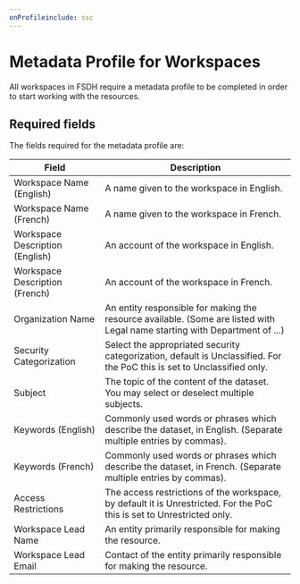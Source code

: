 ```yaml
---
onProfileinclude: ssc
---
```


# Metadata Profile for Workspaces

All workspaces in FSDH require a metadata profile to be completed in order to start working with the resources.

## Required fields

The fields required for the metadata profile are:


| Field | Description |
|-------|-------------|
|Workspace Name (English)|A name given to the workspace in English.|
|Workspace Name (French)|A name given to the workspace in French.|
|Workspace Description (English)|An account of the workspace in English.|
|Workspace Description (French)|An account of the workspace in French.|
|Organization Name|An entity responsible for making the resource available. (Some are listed with Legal name starting with Department of ...)|
|Security Categorization|Select the appropriated security categorization, default is Unclassified. For the PoC this is set to Unclassified only.|
|Subject|The topic of the content of the dataset. You may select or deselect multiple subjects.|
|Keywords (English)|Commonly used words or phrases which describe the dataset, in English. (Separate multiple entries by commas).|
|Keywords (French)|Commonly used words or phrases which describe the dataset, in French. (Separate multiple entries by commas).|
|Access Restrictions|The access restrictions of the workspace, by default it is Unrestricted. For the PoC this is set to Unrestricted only.|
|Workspace Lead Name|An entity primarily responsible for making the resource.|
|Workspace Lead Email|Contact of the entity primarily responsible for making the resource.|
